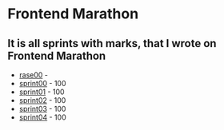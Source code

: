 # **Frontend Marathon**

## It is all sprints with marks, that I wrote on Frontend Marathon

-   [rase00](./rase00) -
-   [sprint00](./sprint00) - 100
-   [sprint01](./sprint01) - 100
-   [sprint02](./sprint02) - 100
-   [sprint03](./sprint03) - 100
-   [sprint04](./sprint04) - 100
